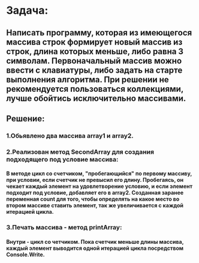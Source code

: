 # Задача:
 ## Написать программу, которая из имеющегося массива строк формирует новый массив из строк, длина которых меньше, либо равна 3 символам. Первоначальный массив можно ввести с клавиатуры, либо задать на старте выполнения алгоритма. При решении не рекомендуется пользоваться коллекциями, лучше обойтись исключительно массивами.

 ## Решение:
 ### 1.Обьявлено два массива array1 и array2. 
 ### 2.Реализован метод SecondArray для создания подходящего под условие массива:
 #### В методе цикл со счетчиком, "пробегающийся" по первому массиву, при условии, если счетчик не превысил его длину. Пробегаясь, он чекает каждый элемент на удовлетворение условию, и если элемент подходит под условие, добавляет его в array2. Созданная заранее переменная count для того, чтобы определять на какое место во втором массиве ставить элемент, так же увеличивается с каждой итерацией цикла.

 ### 3.Печать массива - метод printArray:
 #### Внутри - цикл со четчиком. Пока счетчик меньше длины массива, каждый элемент выводится одной итерацией цикла посредством Console.Write.